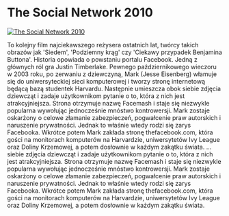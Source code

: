 The Social Network 2010 
=============
[![The Social Network 2010 ](http://vidos.pl/images/player.gif)](http://vidos.pl/the-social-network-2010)

 To kolejny film najciekawszego reżysera ostatnich lat, twórcy takich obrazów jak 'Siedem', 'Podziemny krąg' czy 'Ciekawy przypadek Benjamina Buttona'. Historia opowiada o powstaniu portalu Facebook. Jedną z głównych ról gra Justin Timberlake. Pewnego październikowego wieczoru w 2003 roku, po zerwaniu z dziewczyną, Mark (Jesse Eisenberg) włamuje się do uniwersyteckiej sieci komputerowej i tworzy stronę internetową będącą bazą studentek Harvardu. Następnie umieszcza obok siebie zdjęcia dziewcząt i zadaje użytkownikom pytanie o to, która z nich jest atrakcyjniejsza. Strona otrzymuje nazwę Facemash i staje się niezwykle popularna wywołując jednocześnie mnóstwo kontrowersji. Mark zostaje oskarżony o celowe złamanie zabezpieczeń, pogwałcenie praw autorskich i naruszenie prywatności. Jednak to właśnie wtedy rodzi się zarys Facebooka. Wkrótce potem Mark zakłada stronę thefacebook.com, która gości na monitorach komputerów na Harvardzie, uniwersytetów Ivy League oraz Doliny Krzemowej, a potem dosłownie w każdym zakątku świata.  ... siebie zdjęcia dziewcząt i zadaje użytkownikom pytanie o to, która z nich jest atrakcyjniejsza. Strona otrzymuje nazwę Facemash i staje się niezwykle popularna wywołując jednocześnie mnóstwo kontrowersji. Mark zostaje oskarżony o celowe złamanie zabezpieczeń, pogwałcenie praw autorskich i naruszenie prywatności. Jednak to właśnie wtedy rodzi się zarys Facebooka. Wkrótce potem Mark zakłada stronę thefacebook.com, która gości na monitorach komputerów na Harvardzie, uniwersytetów Ivy League oraz Doliny Krzemowej, a potem dosłownie w każdym zakątku świata.
